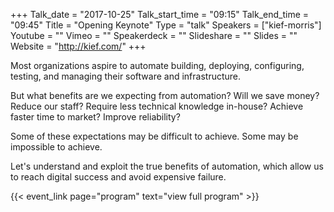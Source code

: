 +++
Talk_date = "2017-10-25"
Talk_start_time = "09:15"
Talk_end_time = "09:45"
Title = "Opening Keynote"
Type = "talk"
Speakers = ["kief-morris"]
Youtube = ""
Vimeo = ""
Speakerdeck = ""
Slideshare = ""
Slides = ""
Website = "http://kief.com/"
+++

Most organizations aspire to automate building, deploying, configuring, testing, and managing their software and infrastructure.

But what benefits are we expecting from automation? Will we save money? Reduce our staff? Require less technical knowledge in-house? Achieve faster time to market? Improve reliability?

Some of these expectations may be difficult to achieve. Some may be impossible to achieve.

Let's understand and exploit the true benefits of automation, which allow us to reach digital success and avoid expensive failure.

{{< event_link page="program" text="view full program" >}}
